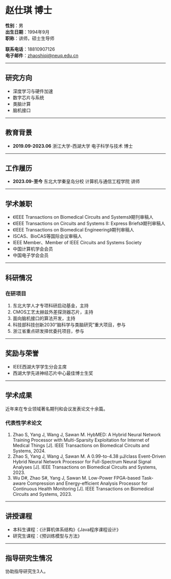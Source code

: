 # 赵仕琪 博士

**性别**：男  
**出生日期**：1994年9月  
**职称**：讲师，硕士生导师

**联系电话**：18810907126  
**电子邮件**：[zhaoshiqi@neuq.edu.cn](mailto:zhaoshiqi@neuq.edu.cn)

---

## 研究方向
- 深度学习与硬件加速
- 数字芯片与系统
- 类脑计算
- 脑机接口

---

## 教育背景
- **2019.09-2023.06** 浙江大学-西湖大学 电子科学与技术 博士

---

## 工作履历
- **2023.09-至今** 东北大学秦皇岛分校 计算机与通信工程学院 讲师

---

## 学术兼职
- 《IEEE Transactions on Biomedical Circuits and Systems》期刊审稿人
- 《IEEE Transactions on Circuits and Systems II: Express Briefs》期刊审稿人
- 《IEEE Transactions on Biomedical Engineering》期刊审稿人
- ISCAS、BioCAS等国际会议审稿人
- IEEE Member、Member of IEEE Circuits and Systems Society
- 中国计算机学会会员
- 中国电子学会会员

---

## 科研情况

### 在研项目
1. 东北大学人才专项科研启动基金，主持
2. CMOS工艺太赫兹外差探测器芯片，主持
3. 面向脑机接口的算法开发，主持
4. 科技部科技创新2030“脑科学与类脑研究”重大项目，参与
5. 浙江省重点研发择优委托项目，参与

---

## 奖励与荣誉
- IEEE西湖大学学生分会主席
- 西湖大学先进神经芯片中心最佳博士生奖

---

## 学术成果

近年来在专业领域著名期刊和会议发表论文十余篇。

### 代表性学术论文
1. Zhao S, Yang J, Wang J, Sawan M. HybMED: A Hybrid Neural Network Training Processor with Multi-Sparsity Exploitation for Internet of Medical Things [J]. IEEE Transactions on Biomedical Circuits and Systems, 2024.
2. Zhao S, Yang J, Wang J, Sawan M. A 0.99-to-4.38 μJ/class Event-Driven Hybrid Neural Network Processor for Full-Spectrum Neural Signal Analyses [J]. IEEE Transactions on Biomedical Circuits and Systems, 2023.
3. Wu D#, Zhao S#, Yang J, Sawan M. Low-Power FPGA-based Task-aware Compression and Energy-efficient Analysis Processor for Continuous Health Monitoring [J]. IEEE Transactions on Biomedical Circuits and Systems, 2023.

---

## 讲授课程

- 本科生课程：《计算机体系结构》《Java程序课程设计》
- 研究生课程：《预训练模型与方法》

---

## 指导研究生情况
协助指导研究生3人。
